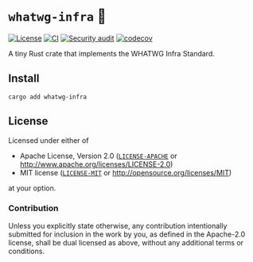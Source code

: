 # `whatwg-infra` 🦀

[![License](https://img.shields.io/badge/License-MIT%20%26%20Apache%202.0-blue)](#license)
[![CI](https://github.com/acmuta-research/whatwg-infra-rs/actions/workflows/main.yml/badge.svg)](https://github.com/acmuta-research/whatwg-infra-rs/actions/workflows/main.yml)
[![Security audit](https://github.com/acmuta-research/whatwg-infra-rs/actions/workflows/security-audit.yml/badge.svg)](https://github.com/acmuta-research/whatwg-infra-rs/actions/workflows/security-audit.yml)
[![codecov](https://codecov.io/gh/acmuta-research/whatwg-infra-rs/branch/main/graph/badge.svg?token=6ZSIWAQTHU)](https://codecov.io/gh/acmuta-research/whatwg-infra-rs)

A tiny Rust crate that implements the WHATWG Infra Standard.

## Install

```shell
cargo add whatwg-infra
```

## License

Licensed under either of

* Apache License, Version 2.0 ([`LICENSE-APACHE`](LICENSE-APACHE) or <http://www.apache.org/licenses/LICENSE-2.0>)
* MIT license ([`LICENSE-MIT`](LICENSE-MIT) or <http://opensource.org/licenses/MIT>)

at your option.

### Contribution

Unless you explicitly state otherwise, any contribution intentionally submitted for inclusion in the work by you, as defined in the Apache-2.0 license, shall be dual licensed as above, without any additional terms or conditions.
